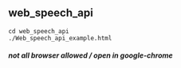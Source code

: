 ## web_speech_api

```
cd web_speech_api
./Web_speech_api_example.html
```
##### not all browser allowed / open in google-chrome

